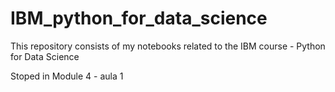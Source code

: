 # IBM_python_for_data_science
This repository consists of my notebooks related to the IBM course - Python for Data Science

Stoped in Module 4 - aula 1